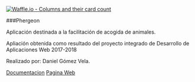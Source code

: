 [![Waffle.io - Columns and their card count](https://badge.waffle.io/danigove/phergeon.svg?columns=all)](https://waffle.io/danigove/phergeon)

###Phergeon 

Aplicación destinada a la facilitación de acogida de animales.

Apliación obtenida como resultado del proyecto integrado de Desarrollo de Aplicaciones Web 2017-2018

Realizado por: Daniel Gómez Vela.

[Documentacion](https://danigove.github.io/phergeon/)
[Pagina Web](https://phergeon.herokuapp.com/)
